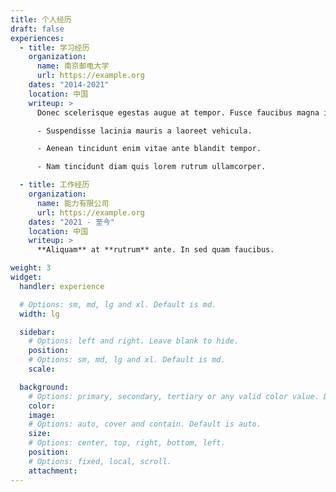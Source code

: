 ```yaml
---
title: 个人经历
draft: false
experiences:
  - title: 学习经历
    organization:
      name: 南京邮电大学
      url: https://example.org
    dates: "2014-2021"
    location: 中国
    writeup: >
      Donec scelerisque egestas augue at tempor. Fusce faucibus magna in.

      - Suspendisse lacinia mauris a laoreet vehicula.

      - Aenean tincidunt enim vitae ante blandit tempor.

      - Nam tincidunt diam quis lorem rutrum ullamcorper.

  - title: 工作经历
    organization:
      name: 能力有限公司
      url: https://example.org
    dates: "2021 - 至今"
    location: 中国
    writeup: >
      **Aliquam** at **rutrum** ante. In sed quam faucibus.

weight: 3
widget:
  handler: experience

  # Options: sm, md, lg and xl. Default is md.
  width: lg

  sidebar:
    # Options: left and right. Leave blank to hide.
    position:
    # Options: sm, md, lg and xl. Default is md.
    scale:

  background:
    # Options: primary, secondary, tertiary or any valid color value. Default is primary.
    color:
    image:
    # Options: auto, cover and contain. Default is auto.
    size:
    # Options: center, top, right, bottom, left.
    position:
    # Options: fixed, local, scroll.
    attachment:
---
```

